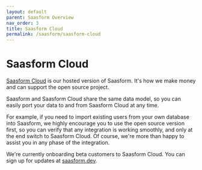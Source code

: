 ```yaml
---
layout: default
parent: Saasform Overview
nav_order: 3
title: Saasform Cloud
permalink: /saasform/saasform-cloud
---
```


# Saasform Cloud

[Saasform Cloud](https://saasform.dev) is our hosted version of Saasform. It's how we make money and can support the open source project.

Saasform and Saasform Cloud share the same data model, so you can easily port your data to and from Saasform Cloud at any time.

For example, if you need to import existing users from your own database into Saasform, we highly encourage you to use the open source version first, so you can verify that any integration is working smoothly, and only at the end switch to Saasform Cloud. Of course, we're more than happy to assist you in any phase of the integration.

We're currently onboarding beta customers to Saasform Cloud. You can sign up for updates at [saasform.dev](https://saasform.dev).
